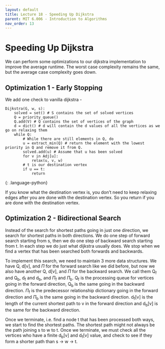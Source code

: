 ```yaml
---
layout: default
title: Lecture 18 - Speeding Up Dijkstra
parent: MIT 6.006 - Introduction to Algorithms
nav_order: 13
---
```


# Speeding Up Dijkstra
We can perform some optimizations to our dijkstra implementation to improve the average runtime. The worst case complexity remains the same, but the average case complexity goes down.

## Optimization 1 - Early Stopping
We add one check to vanilla dijkstra -

~~~
Dijkstra(G, w, s):
    solved = set() # S contains the set of solved vertices
    Q = priority_queue()
    Q.add(V) # Q contains the set of vertices of the graph
    d = dict() # d will contain the d values of all the vertices as we go on relaxing them
    while Q:
        # While there are still elements in Q, do
        u = extract_min(Q) # return the element with the lowest priority in Q and remove it from Q.
        solved.add(u) # Assume that u has been solved
        for v in Adj[u]:
            relax(u, v, w)
        # t is our destination vertex
        if u == t:
            return
~~~
{: .language-python}

If you know what the destination vertex is, you don’t need to keep relaxing edges after you are done with the destination vertex. So you return if you are done with the destination vertex.

## Optimization 2 - Bidirectional Search
Instead of the search for shortest paths going in just one direction, we search for shortest paths in both directions. We do one step of forward search starting from s, then we do one step of backward search starting from t. In each step we do just what dijkstra usually does. We stop when we find a vertex that has been searched both forwards and backwards.

To implement this search, we need to maintain 3 more data structures. We have Q, d[v], and $\Pi$ for the forward search like we did before, but now we also have another Q, d[v], and $\Pi$ for the backward search. We call them Q<sub>f</sub> and Q<sub>b</sub>, d<sub>f</sub> and d<sub>b</sub>, and $\Pi$<sub>f</sub> and $\Pi$<sub>b</sub>. Q<sub>f</sub> is the processing queue for vertices going in the forward direction, Q<sub>b</sub> is the same going in the backward direction. $\Pi$<sub>f</sub> is the predecessor relationship dictionary going in the forward direction and $\Pi$<sub>b</sub> is the same going in the backward direction. d<sub>f</sub>[v] is the length of the current shortest path to v in the forward direction and d<sub>b</sub>[v] is the same for the backward direction.

Once we terminate, i.e. find a node t that has been processed both ways, we start to find the shortest paths. The shortest path might not always be the path joining s to w to t. Once we terminate, we must check all the vertices who have a finite d<sub>b</sub>[v] and d<sub>f</sub>[v] value, and check to see if they form a shorter path than s $\to$ w $\to$ t.
